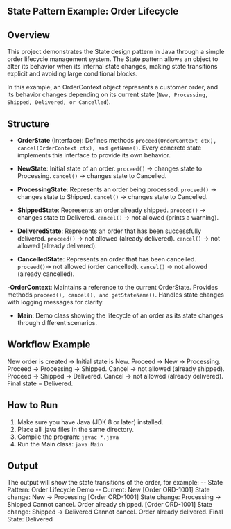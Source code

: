 ## State Pattern Example: Order Lifecycle

## Overview
This project demonstrates the State design pattern in Java through a simple order lifecycle management system. The State pattern allows an object to alter its behavior when its internal state changes, making state transitions explicit and avoiding large conditional blocks.

In this example, an OrderContext object represents a customer order, and its behavior changes depending on its current state (`New, Processing, Shipped, Delivered, or Cancelled`).

## Structure
- **OrderState** (Interface):
Defines methods `proceed(OrderContext ctx), cancel(OrderContext ctx), and getName()`.
Every concrete state implements this interface to provide its own behavior.

- **NewState**:
Initial state of an order.
`proceed()` → changes state to Processing.
`cancel()` → changes state to Cancelled.

- **ProcessingState**:
Represents an order being processed.
`proceed()` → changes state to Shipped.
`cancel()` → changes state to Cancelled.

- **ShippedState**:
Represents an order already shipped.
`proceed()` → changes state to Delivered.
`cancel()` → not allowed (prints a warning).

- **DeliveredState**:
Represents an order that has been successfully delivered.
`proceed()` → not allowed (already delivered).
`cancel()` → not allowed (already delivered).

- **CancelledState**:
Represents an order that has been cancelled.
`proceed()`→ not allowed (order cancelled).
`cancel()` → not allowed (already cancelled).

-**OrderContext**:
Maintains a reference to the current OrderState.
Provides methods `proceed(), cancel(), and getStateName()`.
Handles state changes with logging messages for clarity.

- **Main**:
Demo class showing the lifecycle of an order as its state changes through different scenarios.

## Workflow Example
New order is created → Initial state is New.
Proceed → New → Processing.
Proceed → Processing → Shipped.
Cancel → not allowed (already shipped).
Proceed → Shipped → Delivered.
Cancel → not allowed (already delivered).
Final state = Delivered.

## How to Run
1. Make sure you have Java (JDK 8 or later) installed.
2. Place all .java files in the same directory.
3. Compile the program:
    `javac *.java`
4. Run the Main class:
    `java Main`


## Output
The output will show the state transitions of the order, for example:
-- State Pattern: Order Lifecycle Demo --
Current: New
[Order ORD-1001] State change: New -> Processing
[Order ORD-1001] State change: Processing -> Shipped
Cannot cancel. Order already shipped.
[Order ORD-1001] State change: Shipped -> Delivered
Cannot cancel. Order already delivered.
Final State: Delivered